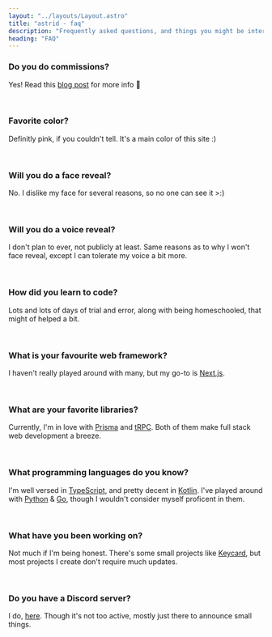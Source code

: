 ```yaml
---
layout: "../layouts/Layout.astro"
title: "astrid - faq"
description: "Frequently asked questions, and things you might be interested in knowing."
heading: "FAQ"
---
```


### Do you do commissions?

Yes! Read this [blog post](/blog/commisions) for more info 💜

<br />

### Favorite color?

Definitly pink, if you couldn't tell. It's a main color of this site :)

<br />

### Will you do a face reveal?

No. I dislike my face for several reasons, so no one can see it >:)

<br />

### Will you do a voice reveal?

I don't plan to ever, not publicly at least. Same reasons as to why I won't face reveal, except I can tolerate my voice a bit more.

<br />

### How did you learn to code?

Lots and lots of days of trial and error, along with being homeschooled, that might of helped a bit.

<br />

### What is your favourite web framework?

I haven't really played around with many, but my go-to is [Next.js](https://nextjs.org/).

<br />

### What are your favorite libraries?

Currently, I'm in love with [Prisma](https://prisma.io) and [tRPC](https://trpc.io/). Both of them make full stack web development a breeze.

<br />

### What programming languages do you know?

I'm well versed in [TypeScript](https://typescriptlang.org), and pretty decent in [Kotlin](https://kotlinlang.org/). I've played around with [Python](https://python.org) & [Go](https://go.dev/), though I wouldn't consider myself proficent in them.

<br />

### What have you been working on?

Not much if I'm being honest. There's some small projects like [Keycard](https://github.com/astridlol/Keycard), but most projects I create don't require much updates.

<br />

### Do you have a Discord server?

I do, [here](https://discord.gg/u8gqAsC96e). Though it's not too active, mostly just there to announce small things.

<br />
